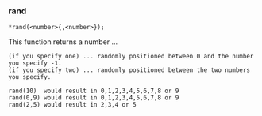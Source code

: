 ### rand
```
*rand(<number>{,<number>});
```

This function returns a number ...
```
(if you specify one) ... randomly positioned between 0 and the number you specify -1.
(if you specify two) ... randomly positioned between the two numbers you specify.
```

```
rand(10)  would result in 0,1,2,3,4,5,6,7,8 or 9
rand(0,9) would result in 0,1,2,3,4,5,6,7,8 or 9
rand(2,5) would result in 2,3,4 or 5
```
